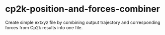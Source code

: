 # cp2k-position-and-forces-combiner
Create simple extxyz file by combining output trajectory and corresponding forces from Cp2k results into one file.
